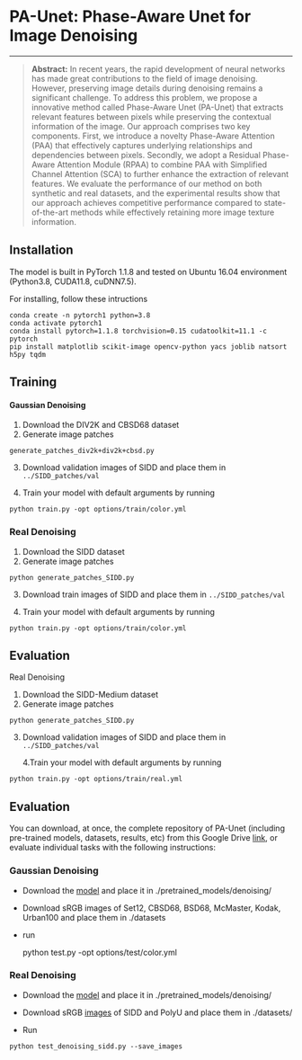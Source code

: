 # PA-Unet: **Phase-Aware Unet for Image Denoising**

<hr />

> **Abstract:** In recent years, the rapid development of neural networks has made great contributions to the field of image denoising. However, preserving image details during denoising remains a significant challenge. To address this problem, we propose a innovative method called Phase-Aware Unet (PA-Unet) that extracts relevant features between pixels while preserving the contextual information of the image. Our approach comprises two key components. First, we introduce a novelty Phase-Aware Attention (PAA) that effectively captures underlying relationships and dependencies between pixels. Secondly, we adopt a Residual Phase-Aware Attention Module (RPAA) to combine PAA with Simplified Channel Attention (SCA) to further enhance the extraction of relevant features. We evaluate the performance of our method on both synthetic and real datasets, and the experimental results show that our approach achieves competitive performance compared to state-of-the-art methods while effectively retaining more image texture information.

## Installation
The model is built in PyTorch 1.1.8 and tested on Ubuntu 16.04 environment (Python3.8, CUDA11.8, cuDNN7.5).

For installing, follow these intructions
```
conda create -n pytorch1 python=3.8
conda activate pytorch1
conda install pytorch=1.1.8 torchvision=0.15 cudatoolkit=11.1 -c pytorch
pip install matplotlib scikit-image opencv-python yacs joblib natsort h5py tqdm
```

## Training

#### Gaussian Denoising 

1. Download the DIV2K and CBSD68 dataset
2. Generate image patches

```
generate_patches_div2k+div2k+cbsd.py  
```

3. Download validation images of SIDD and place them in `../SIDD_patches/val`

4. Train your model with default arguments by running

```
python train.py -opt options/train/color.yml
```

### Real Denoising

1. Download the SIDD dataset
2. Generate image patches

```
python generate_patches_SIDD.py  
```

3. Download train images of SIDD and place them in `../SIDD_patches/val`

4. Train your model with default arguments by running

```
python train.py -opt options/train/color.yml
```

## Evaluation

Real Denoising

1. Download the SIDD-Medium dataset 
2. Generate image patches
```
python generate_patches_SIDD.py
```
3. Download validation images of SIDD and place them in `../SIDD_patches/val`

   4.Train your model with default arguments by running

```
python train.py -opt options/train/real.yml
```

## Evaluation
You can download, at once, the complete repository of PA-Unet (including pre-trained models, datasets, results, etc) from this Google Drive  [link](https://drive.google.com/drive/folders/1C2XCufoxxckQ29EkxERFPxL8R3Kx68ZG?usp=sharing), or evaluate individual tasks with the following instructions:

### Gaussian Denoising 
- Download the [model](https://drive.google.com/file/d/13PGkg3yaFQCvz6ytN99Heh_yyvfxRCdG/view?usp=sharing) and place it in ./pretrained_models/denoising/

- Download sRGB images of  Set12, CBSD68, BSD68, McMaster, Kodak, Urban100 and place them in ./datasets

- run

  python test.py -opt options/test/color.yml

### Real Denoising

- Download the [model](https://drive.google.com/file/d/13PGkg3yaFQCvz6ytN99Heh_yyvfxRCdG/view?usp=sharing) and place it in ./pretrained_models/denoising/

- Download sRGB [images](https://drive.google.com/drive/folders/1j5ESMU0HJGD-wU6qbEdnt569z7sM3479?usp=sharing) of SIDD and PolyU and place them in ./datasets/
- Run
```
python test_denoising_sidd.py --save_images
```
